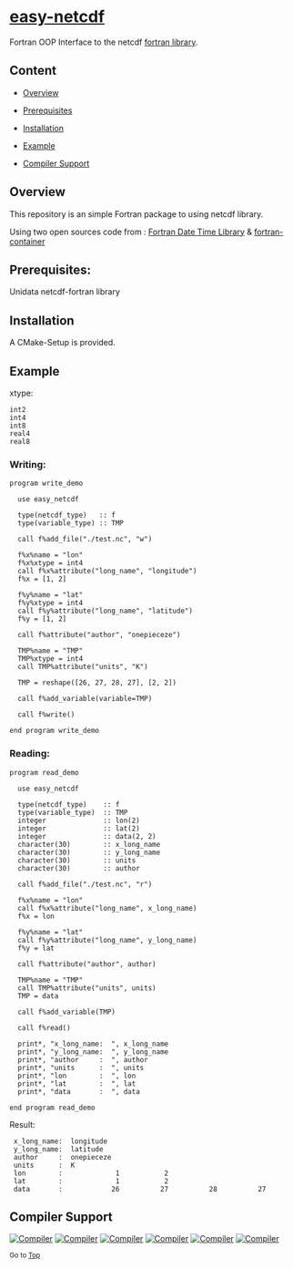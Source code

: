 <a name="top"></a>
# [easy-netcdf](https://github.com/onepieceze/easy-netcdf) 
Fortran OOP Interface to the netcdf [fortran library](https://github.com/Unidata/netcdf-fortran).

## Content

+ [Overview](#overview)

+ [Prerequisites](#Prerequisites)

+ [Installation](#installation)

+ [Example](#example)

+ [Compiler Support](#compiler-support)


## Overview
This repository is an simple Fortran package to using netcdf library.

Using two open sources code from : [Fortran Date Time Library](https://github.com/dongli/fortran-container.git) & [fortran-container](https://github.com/dongli/fortran-datetime.git)

## Prerequisites:
Unidata netcdf-fortran library

## Installation
A CMake-Setup is provided.

## Example
xtype:
```
int2
int4
int8
real4
real8
```
### Writing:
```Fortran
program write_demo

  use easy_netcdf

  type(netcdf_type)   :: f
  type(variable_type) :: TMP

  call f%add_file("./test.nc", "w")

  f%x%name = "lon"
  f%x%xtype = int4
  call f%x%attribute("long_name", "longitude")
  f%x = [1, 2]

  f%y%name = "lat"
  f%y%xtype = int4
  call f%y%attribute("long_name", "latitude")
  f%y = [1, 2]

  call f%attribute("author", "onepieceze")

  TMP%name = "TMP"
  TMP%xtype = int4
  call TMP%attribute("units", "K")

  TMP = reshape([26, 27, 28, 27], [2, 2])

  call f%add_variable(variable=TMP)

  call f%write()

end program write_demo
```
### Reading:
```Fortran
program read_demo

  use easy_netcdf

  type(netcdf_type)    :: f
  type(variable_type)  :: TMP
  integer              :: lon(2)
  integer              :: lat(2)
  integer              :: data(2, 2)
  character(30)        :: x_long_name
  character(30)        :: y_long_name
  character(30)        :: units
  character(30)        :: author

  call f%add_file("./test.nc", "r")

  f%x%name = "lon"
  call f%x%attribute("long_name", x_long_name)
  f%x = lon

  f%y%name = "lat"
  call f%y%attribute("long_name", y_long_name)
  f%y = lat

  call f%attribute("author", author)

  TMP%name = "TMP"
  call TMP%attribute("units", units)
  TMP = data

  call f%add_variable(TMP)

  call f%read()

  print*, "x_long_name:  ", x_long_name
  print*, "y_long_name:  ", y_long_name
  print*, "author     :  ", author
  print*, "units      :  ", units
  print*, "lon        :  ", lon
  print*, "lat        :  ", lat
  print*, "data       :  ", data

end program read_demo
```
Result:
```
 x_long_name:  longitude                     
 y_long_name:  latitude                      
 author     :  onepieceze                    
 units      :  K                             
 lon        :             1           2
 lat        :             1           2
 data       :            26          27          28          27
```

## Compiler Support

[![Compiler](https://img.shields.io/badge/GNU-not%20tested-yellow.svg)]()
[![Compiler](https://img.shields.io/badge/PGI-not%20tested-yellow.svg)]()
[![Compiler](https://img.shields.io/badge/Intel-v15.0.2.187+-brightgreen.svg)]()
[![Compiler](https://img.shields.io/badge/IBM%20XL-not%20tested-yellow.svg)]()
[![Compiler](https://img.shields.io/badge/g95-not%20tested-yellow.svg)]()
[![Compiler](https://img.shields.io/badge/NAG-not%20tested-yellow.svg)]()

<sub>Go to [Top](#top)</sub>
